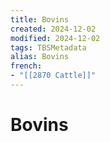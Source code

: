 ```yaml
---
title: Bovins
created: 2024-12-02
modified: 2024-12-02
tags: TBSMetadata
alias: Bovins
french:
- "[[2870 Cattle]]"
---
```

# Bovins
